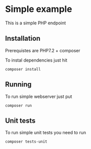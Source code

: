 # Simple example
This is a simple PHP endpoint

## Installation
Prerequistes are PHP7.2 + composer

To instal dependencies just hit
```
composer install
```

## Running

To run simple webserver just put
```
composer run
```

## Unit tests

To run simple unit tests you need to run
```
composer tests-unit
```